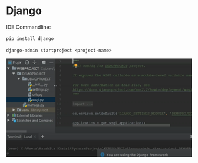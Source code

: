 # Django

IDE Commandline:

    pip install django
    
    django-admin startproject <project-name>

<img src="Images/django1.png" alt="Django">
